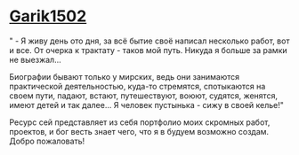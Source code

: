 # [Garik1502](https://garik1502.github.io/Blockgs)

" - Я живу день ото дня, за всё бытие своё написал несколько работ, вот и все. От очерка к трактату - таков мой путь. Никуда я больше за рамки не выезжал...

Биографии бывают только у мирских, ведь они занимаются практической деятельностью, куда-то стремятся, спотыкаются на своем пути, падают, встают, путешествуют, воюют, судятся, женятся, имеют детей и так далее... Я человек пустынька - сижу в своей келье!"

Ресурс сей представляет из себя портфолио моих скромных работ, проектов, и бог весть знает чего, что я в будуем возможно создам. Добро пожаловать!
